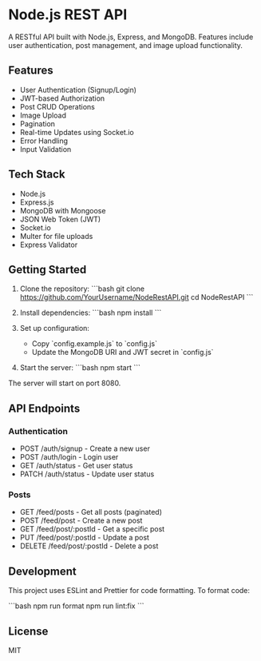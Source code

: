 # Node.js REST API

A RESTful API built with Node.js, Express, and MongoDB. Features include user authentication, post management, and image upload functionality.

## Features

- User Authentication (Signup/Login)
- JWT-based Authorization
- Post CRUD Operations
- Image Upload
- Pagination
- Real-time Updates using Socket.io
- Error Handling
- Input Validation

## Tech Stack

- Node.js
- Express.js
- MongoDB with Mongoose
- JSON Web Token (JWT)
- Socket.io
- Multer for file uploads
- Express Validator

## Getting Started

1. Clone the repository:
   \`\`\`bash
   git clone https://github.com/YourUsername/NodeRestAPI.git
   cd NodeRestAPI
   \`\`\`

2. Install dependencies:
   \`\`\`bash
   npm install
   \`\`\`

3. Set up configuration:

   - Copy \`config.example.js\` to \`config.js\`
   - Update the MongoDB URI and JWT secret in \`config.js\`

4. Start the server:
   \`\`\`bash
   npm start
   \`\`\`

The server will start on port 8080.

## API Endpoints

### Authentication

- POST /auth/signup - Create a new user
- POST /auth/login - Login user
- GET /auth/status - Get user status
- PATCH /auth/status - Update user status

### Posts

- GET /feed/posts - Get all posts (paginated)
- POST /feed/post - Create a new post
- GET /feed/post/:postId - Get a specific post
- PUT /feed/post/:postId - Update a post
- DELETE /feed/post/:postId - Delete a post

## Development

This project uses ESLint and Prettier for code formatting. To format code:

\`\`\`bash
npm run format
npm run lint:fix
\`\`\`

## License

MIT
